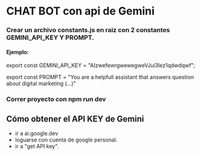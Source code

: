 # CHAT BOT con api de Gemini

### Crear un archivo constants.js en raiz con 2 constantes GEMINI_API_KEY Y PROMPT. 

#### Ejemplo:

export const GEMINI_API_KEY = "AIzwefewrgwewegweVJui3lez1qdwdqwf";

export const PROMPT = "You are a helpfull assistant that answers question about digital marketing (...)"

### Correr proyecto con npm run dev


## Cómo obtener el API KEY de Gemini
- ir a ai.google.dev 
- loguarse con cuenta de google personal.
- ir a "get API key".
